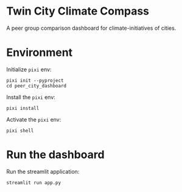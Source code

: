 # Twin City Climate Compass
A peer group comparison dashboard for climate-initiatives of cities.

# Environment

Initialize `pixi` env:
```
pixi init --pyproject
cd peer_city_dashboard
```

Install the `pixi` env:
```
pixi install
```

Activate the `pixi` env:
```
pixi shell
```

# Run the dashboard

Run the streamlit application:
```
streamlit run app.py
```



